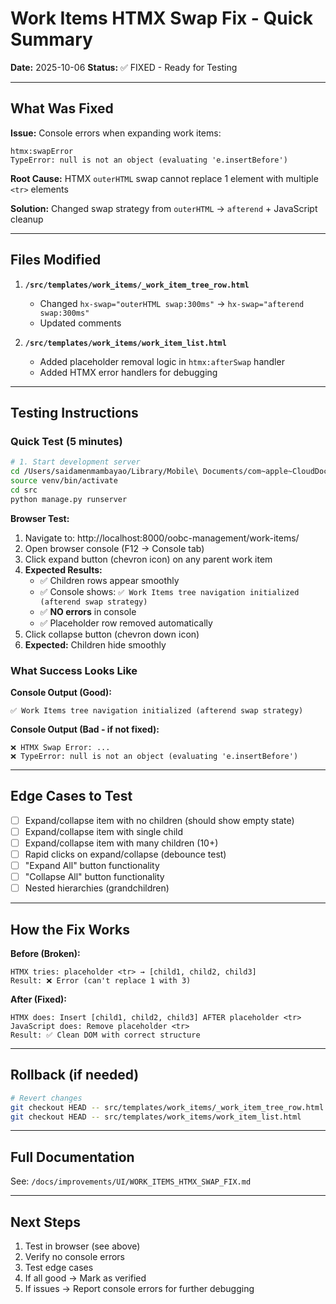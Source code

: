 # Work Items HTMX Swap Fix - Quick Summary

**Date:** 2025-10-06
**Status:** ✅ FIXED - Ready for Testing

---

## What Was Fixed

**Issue:** Console errors when expanding work items:
```
htmx:swapError
TypeError: null is not an object (evaluating 'e.insertBefore')
```

**Root Cause:** HTMX `outerHTML` swap cannot replace 1 element with multiple `<tr>` elements

**Solution:** Changed swap strategy from `outerHTML` → `afterend` + JavaScript cleanup

---

## Files Modified

1. **`/src/templates/work_items/_work_item_tree_row.html`**
   - Changed `hx-swap="outerHTML swap:300ms"` → `hx-swap="afterend swap:300ms"`
   - Updated comments

2. **`/src/templates/work_items/work_item_list.html`**
   - Added placeholder removal logic in `htmx:afterSwap` handler
   - Added HTMX error handlers for debugging

---

## Testing Instructions

### Quick Test (5 minutes)

```bash
# 1. Start development server
cd /Users/saidamenmambayao/Library/Mobile\ Documents/com~apple~CloudDocs/BTA/OOBC/obcms
source venv/bin/activate
cd src
python manage.py runserver
```

**Browser Test:**
1. Navigate to: http://localhost:8000/oobc-management/work-items/
2. Open browser console (F12 → Console tab)
3. Click expand button (chevron icon) on any parent work item
4. **Expected Results:**
   - ✅ Children rows appear smoothly
   - ✅ Console shows: `✅ Work Items tree navigation initialized (afterend swap strategy)`
   - ✅ **NO errors** in console
   - ✅ Placeholder row removed automatically
5. Click collapse button (chevron down icon)
6. **Expected:** Children hide smoothly

### What Success Looks Like

**Console Output (Good):**
```
✅ Work Items tree navigation initialized (afterend swap strategy)
```

**Console Output (Bad - if not fixed):**
```
❌ HTMX Swap Error: ...
❌ TypeError: null is not an object (evaluating 'e.insertBefore')
```

---

## Edge Cases to Test

- [ ] Expand/collapse item with no children (should show empty state)
- [ ] Expand/collapse item with single child
- [ ] Expand/collapse item with many children (10+)
- [ ] Rapid clicks on expand/collapse (debounce test)
- [ ] "Expand All" button functionality
- [ ] "Collapse All" button functionality
- [ ] Nested hierarchies (grandchildren)

---

## How the Fix Works

**Before (Broken):**
```
HTMX tries: placeholder <tr> → [child1, child2, child3]
Result: ❌ Error (can't replace 1 with 3)
```

**After (Fixed):**
```
HTMX does: Insert [child1, child2, child3] AFTER placeholder <tr>
JavaScript does: Remove placeholder <tr>
Result: ✅ Clean DOM with correct structure
```

---

## Rollback (if needed)

```bash
# Revert changes
git checkout HEAD -- src/templates/work_items/_work_item_tree_row.html
git checkout HEAD -- src/templates/work_items/work_item_list.html
```

---

## Full Documentation

See: `/docs/improvements/UI/WORK_ITEMS_HTMX_SWAP_FIX.md`

---

## Next Steps

1. Test in browser (see above)
2. Verify no console errors
3. Test edge cases
4. If all good → Mark as verified
5. If issues → Report console errors for further debugging
